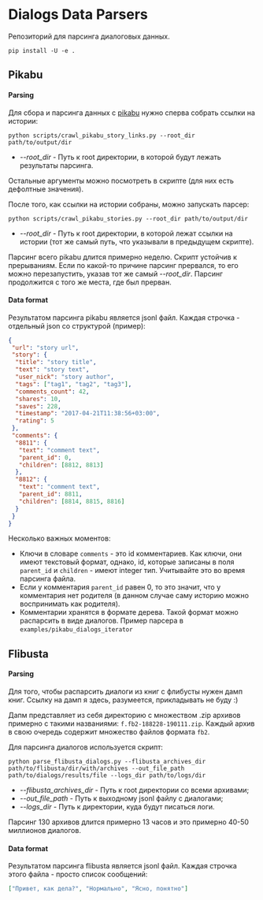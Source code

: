 # Dialogs Data Parsers
Репозиторий для парсинга диалоговых данных.

```shell script
pip install -U -e .
```

## Pikabu
#### Parsing
Для сбора и парсинга данных с [pikabu](https://pikabu.ru) нужно сперва собрать ссылки на истории:
```shell script
python scripts/crawl_pikabu_story_links.py --root_dir path/to/output/dir 
```
- *--root_dir* - Путь к root директории, в которой будут лежать результаты парсинга.

Остальные аргументы можно посмотреть в скрипте (для них есть дефолтные значения).

После того, как ссылки на истории собраны, можно запускать парсер:
```shell script
python scripts/crawl_pikabu_stories.py --root_dir path/to/output/dir 
```
- *--root_dir* - Путь к root директории, в которой лежат ссылки на истории (тот же самый путь, что указывали в 
предыдущем скрипте).

Парсинг всего pikabu длится примерно неделю. Скрипт устойчив к прерываниям. Если по какой-то причине
парсинг прервался, то его можно перезапустить, указав тот же самый *--root_dir*. Парсинг продолжится с
того же места, где был прерван.

#### Data format
Результатом парсинга pikabu является jsonl файл. Каждая строчка - отдельный json со структурой (пример):
```json
{
 "url": "story url",
 "story": {
  "title": "story title",
  "text": "story text",
  "user_nick": "story author",
  "tags": ["tag1", "tag2", "tag3"],
  "comments_count": 42,
  "shares": 10,
  "saves": 228,
  "timestamp": "2017-04-21T11:38:56+03:00",
  "rating": 5
 },
 "comments": {
  "8811": {
   "text": "comment text",
   "parent_id": 0,
   "children": [8812, 8813]
  },
  "8812": {
   "text": "comment text",
   "parent_id": 8811,
   "children": [8814, 8815, 8816] 
  }
 }
}
```
Несколько важных моментов:
- Ключи в словаре `comments` - это id комментариев. Как ключи, они имеют текстовый формат, однако, id, которые
записаны в поля `parent_id` и `children` - имеют integer тип. Учитывайте это во время парсинга файла.
- Если у комментария `parent_id` равен 0, то это значит, что у комментария нет родителя (в данном случае саму историю
можно воспринимать как родителя).
- Комментарии хранятся в формате дерева. Такой формат можно распарсить в виде диалогов. Пример парсера в
`examples/pikabu_dialogs_iterator`

## Flibusta
#### Parsing
Для того, чтобы распарсить диалоги из книг с флибусты нужен дамп книг. Ссылку на дамп я здесь, разумеется,
прикладывать не буду :)

Дапм представляет из себя директорию с множеством .zip архивов примерно с такими названиями: `f.fb2-188228-190111.zip`.
Каждый архив в свою очередь содержит множество файлов формата `fb2`.

Для парсинга диалогов используется скрипт:
```shell script
python parse_flibusta_dialogs.py --flibusta_archives_dir path/to/flibusta/dir/with/archives --out_file_path path/to/dialogs/results/file --logs_dir path/to/logs/dir
```
- *--flibusta_archives_dir* - Путь к root директории со всеми архивами;
- *--out_file_path* - Путь к выходному jsonl файлу с диалогами;
- *--logs_dir* - Путь к директории, куда будут писаться логи.

Парсинг 130 архивов длится примерно 13 часов и это примерно 40-50 миллионов диалогов. 

#### Data format
Результатом парсинга flibusta является jsonl файл. Каждая строчка этого файла - просто список сообщений:
```json
["Привет, как дела?", "Нормально", "Ясно, понятно"]
```